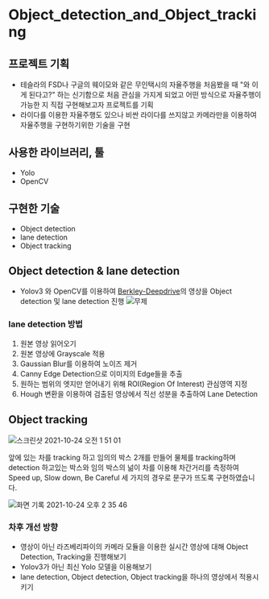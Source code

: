 # Object_detection_and_Object_tracking


## 프로젝트 기획
- 테슬라의 FSD나 구글의 웨이모와 같은 무인택시의 자율주행을 처음봤을 때 "와 이게 된다고?" 하는 신기함으로 처음 관심을 가지게 되었고 어떤 방식으로 자율주행이 가능한 지 직접 구현해보고자 프로젝트를 기획
- 라이다를 이용한 자율주행도 있으나 비싼 라이다를 쓰지않고 카메라만을 이용하여 자율주행을 구현하기위한 기술을 구현

## 사용한 라이브러리, 툴
- Yolo
- OpenCV

## 구현한 기술
- Object detection
- lane detection
- Object tracking

## Object detection & lane detection
- Yolov3 와 OpenCV를 이용하여 [Berkley-Deepdrive]('https://bdd-data.berkeley.edu')의 영상을 Object detection 및 lane detection 진행
![무제](https://user-images.githubusercontent.com/75903850/138563909-15400aad-c3a6-4808-8af2-42cc770fc5c4.gif)

### lane detection 방법
1. 원본 영상 읽어오기
2. 원본 영상에 Grayscale 적용
3. Gaussian Blur를 이용하여 노이즈 제거
4. Canny Edge Detection으로 이미지의 Edge들을 추출
5. 원하는 범위의 엣지만 얻어내기 위해 ROI(Region Of Interest) 관심영역 지정
6. Hough 변환을 이용하여 검출된 영상에서 직선 성분을 추출하여 Lane Detection

## Object tracking
![스크린샷 2021-10-24 오전 1 51 01](https://user-images.githubusercontent.com/75903850/138564923-0cef1a84-2cd9-4b60-87d1-4c1d47cd2904.png)

앞에 있는 차를 tracking 하고 임의의 박스 2개를 만들어 물체를 tracking하며 detection 하고있는 박스와 임의 박스의 넒이 차를 이용해 차간거리를 측정하여
Speed up, Slow down, Be Careful 세 가지의 경우로 문구가 뜨도록 구현하였습니다.

![화면 기록 2021-10-24 오후 2 35 46](https://user-images.githubusercontent.com/75903850/138582296-7a6f03d0-6994-436c-9dd1-dd98a5a5d480.gif)

### 차후 개선 방향
- 영상이 아닌 라즈베리파이의 카메라 모듈을 이용한 실시간 영상에 대해 Object Detection, Tracking을 진행해보기
- Yolov3가 아닌 최신 Yolo 모델을 이용해보기
- lane detection, Object detection, Object tracking을 하나의 영상에서 적용시키기
